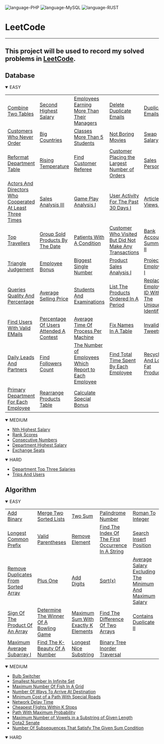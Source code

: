 ![language-PHP](https://img.shields.io/badge/language-PHP-%238a93bc)
![language-MySQL](https://img.shields.io/badge/language-MySQL-%23e89533)
![language-RUST](https://img.shields.io/badge/language-RUST-8d4004)

# LeetCode
---
This project will be used to record my solved problems in [LeetCode](https://leetcode.com).
---

## Database

<details open>
<summary>EASY</summary>

||||||
| :- | :- | :- | :- | :- |
|[Combine Two Tables](Databases/Easy/CombineTwoTables.md)|[Second Highest Salary](Databases/Easy/SecondHighestSalary.md)|[Employees Earning More Than Their Managers](Databases/Easy/EmployeesEarningMoreThanTheirManagers.md)|[Delete Duplicate Emails](Databases/Easy/DeleteDuplicateEmails.md)|[Duplicate Emails](Databases/Easy/DuplicateEmails.md)|
|[Customers Who Never Order](Databases/Easy/CustomersWhoNeverOrder.md)|[Big Countries](Databases/Easy/BigCountries.md)|[Classes More Than 5 Students](Databases/Easy/ClassesMoreThan5Students.md)|[Not Boring Movies](Databases/Easy/NotBoringMovies.md)|[Swap Salary](Databases/Easy/SwapSalary.md)
|[Reformat Department Table](Databases/Easy/ReformatDepartmentTable.md)|[Rising Temperature](Databases/Easy/RisingTemperature.md)|[Find Customer Referee](Databases/Easy/FindCustomerReferee.md)|[Customer Placing the Largest Number of Orders](Databases/Easy/CustomerPlacingTheLargestNumberOfOrders.md)|[Sales Person](Databases/Easy/SalesPerson.md)|
|[Actors And Directors Who Cooperated At Least Three Times](Databases/Easy/ActorsAndDirectorsWhoCooperatedAtLeastThreeTimes.md)|[Sales Analysis III](Databases/Easy/SalesAnalysisIII.md)|[Game Play Analysis I](Databases/Easy/GamePlayAnalysisI.md)|[User Activity For The Past 30 Days I](Databases/Easy/UserActivityForThePast30DaysI.md)|[Article Views I](Databases/Easy/ArticleViewsI.md)|
|[Top Travellers](Databases/Easy/TopTravellers.md)|[Group Sold Products By The Date](Databases/Easy/GroupSoldProductsByTheDate.md)|[Patients With A Condition](Databases/Easy/PatientsWithACondition.md)|[Customer Who Visited But Did Not Make Any Transactions](Databases/Easy/CustomerWhoVisitedButDidNotMakeAnyTransactions.md)|[Bank Account Summary II](Databases/Easy/BankAccountSummaryII.md)|
|[Triangle Judgement](Databases/Easy/TriangleJudgement.md)|[Employee Bonus](Databases/Easy/EmployeeBonus.md)|[Biggest Single Number](Databases/Easy/BiggestSingleNumber.md)|[Product Sales Analysis I](Databases/Easy/ProductSalesAnalysisI.md)|[Project Employees I](Databases/Easy/ProjectEmployeesI.md)|
|[Queries Quality And Percentage](Databases/Easy/QueriesQualityAndPercentage.md)|[Average Selling Price](Databases/Easy/AverageSellingPrice.md)|[Students And Examinations](Databases/Easy/StudentsAndExaminations.md)|[List The Products Ordered In A Period](Databases/Easy/ListTheProductsOrderedInAPeriod.md)|[Replace Employee ID With The Unique Identifier](Databases/Easy/ReplaceEmployeeIDWithTheUniqueIdentifier.md)|
|[Find Users With Valid EMails](Databases/Easy/FindUsersWithValidEMails.md)|[Percentage Of Users Attended A Contest](Databases/Easy/PercentageOfUsersAttendedAContest.md)|[Average Time Of Process Per Machine](Databases/Easy/AverageTimeOfProcessPerMachine.md)|[Fix Names In A Table](Databases/Easy/FixNamesInATable.md)|[Invalid Tweets](Databases/Easy/InvalidTweets.md)|
|[Daily Leads And Partners](Databases/Easy/DailyLeadsAndPartners.md)|[Find Followers Count](Databases/Easy/FindFollowersCount.md)|[The Number of Employees Which Report to Each Employee](Databases/Easy/TheNumberOfEmployeesWhichReportToEachEmployee.md)|[Find Total Time Spent By Each Employee](Databases/Easy/FindTotalTimeSpentByEachEmployee.md)|[Recyclable And Low Fat Products](Databases/Easy/RecyclableAndLowFatProducts.md)|
|[Primary Department For Each Employee](Databases/Easy/PrimaryDepartmentForEachEmployee.md)|[Rearrange Products Table](Databases/Easy/RearrangeProductsTable.md)|[Calculate Special Bonus](Databases/Easy/CalculateSpecialBonus.md)|||

</details>

<details open>
<summary>MEDIUM</summary>

- [Nth Highest Salary](Databases/Medium/NthHighestSalary.md)
- [Rank Scores](Databases/Medium/RankScores.md)
- [Consecutive Numbers](Databases/Medium/ConsecutiveNumbers.md)
- [Department Highest Salary](Databases/Medium/DepartmentHighestSalary.md)
- [Exchange Seats](Databases/Medium/ExchangeSeats.md)

</details>

<details open>
<summary>HARD</summary>

- [Department Top Three Salaries](Databases/Hard/DepartmentTopThreeSalaries.md)
- [Trips And Users](Databases/Hard/TripsAndUsers.md)

</details>

## Algorithm

<details open>
<summary>EASY</summary>

||||||
| :- | :- | :- | :- | :- |
|[Add Binary](Algorithms/Rust/Easy/AddBinary.md)|[Merge Two Sorted Lists](Algorithms/Rust/Easy/MergeTwoSortedLists.md)|[Two Sum](Algorithms/Rust/Easy/TwoSum.md)|[Palindrome Number](Algorithms/Rust/Easy/PalindromeNumber.md)|[Roman To Integer](Algorithms/Rust/Easy/RomanToInteger.md)|
|[Longest Common Prefix](Algorithms/Rust/Easy/LongestCommonPrefix.md)|[Valid Parentheses](Algorithms/Rust/Easy/ValidParentheses.md)|[Remove Element](Algorithms/Rust/Easy/RemoveElement.md)|[Find The Index Of The First Occurrence In A String](Algorithms/Rust/Easy/FindTheIndexOfTheFirstOccurrenceInAString.md)|[Search Insert Position](Algorithms/Rust/Easy/SearchInsertPosition.md)|
|[Remove Duplicates From Sorted Array](Algorithms/Rust/Easy/RemoveDuplicatesFromSortedArray.md)|[Plus One](Algorithms/Rust/Easy/PlusOne.md)|[Add Digits](Algorithms/Rust/Easy/AddDigits.md)|[Sqrt(x)](Algorithms/Rust/Easy/Sqrt(x).md)|[Average Salary Excluding The Minimum And Maximum Salary](Algorithms/Rust/Easy/AverageSalaryExcludingTheMinimumAndMaximumSalary.md)|
|[Sign Of The Product Of An Array](Algorithms/Rust/Easy/SignOfTheProductOfAnArray.md)|[Determine The Winner Of A Bowling Game](Algorithms/Rust/Easy/DetermineTheWinnerOfABowlingGame.md)|[Maximum Sum With Exactly K Elements](Algorithms/Rust/Easy/MaximumSumWithExactlyKElements.md)|[Find The Difference Of Two Arrays](Algorithms/Rust/Easy/FindTheDifferenceOfTwoArrays.md)|[Contains Duplicate II](Algorithms/Rust/Easy/ContainsDuplicateII.md)|
|[Maximum Average Subarray I](Algorithms/Rust/Easy/MaximumAverageSubarrayI.md)|[Find The K-Beauty Of A Number](Algorithms/Rust/Easy/FindTheKBeautyOfANumber.md)|[Longest Nice Substring](Algorithms/Rust/Easy/LongestNiceSubstring.md)|[Binary Tree Inorder Traversal](Algorithms/Rust/Easy/BinaryTreeInorderTraversal.md)||

</details>

<details open>
<summary>MEDIUM</summary>

- [Bulb Switcher](Algorithms/Rust/Medium/BulbSwitcher.md)
- [Smallest Number In Infinite Set](Algorithms/Rust/Medium/SmallestNumberInInfiniteSet.md)
- [Maximum Number Of Fish In A Grid](Algorithms/Rust/Medium/MaximumNumberOfFishInAGrid.md)
- [Number Of Ways To Arrive At Destination](Algorithms/Rust/Medium/NumberOfWaysToArriveAtDestination.md)
- [Minimum Cost of a Path With Special Roads](Algorithms/Rust/Medium/MinimumCostOfAPathWithSpecialRoads.md)
- [Network Delay Time](Algorithms/Rust/Medium/NetworkDelayTime.md)
- [Cheapest Flights Within K Stops](Algorithms/Rust/Medium/CheapestFlightsWithinKStops.md)
- [Path With Maximum Probability](Algorithms/Rust/Medium/PathWithMaximumProbability.md)
- [Maximum Number of Vowels in a Substring of Given Length](Algorithms/Rust/Medium/MaximumNumberOfVowelsInASubstringOfGivenLength.md)
- [Dota2 Senate](Algorithms/Rust/Medium/Dota2Senate.md)
- [Number Of Subsequences That Satisfy The Given Sum Condition](Algorithms/Rust/Medium/NumberOfSubsequencesThatSatisfyTheGivenSumCondition.md)

</details>

<details open>
<summary>HARD</summary>

</details>
